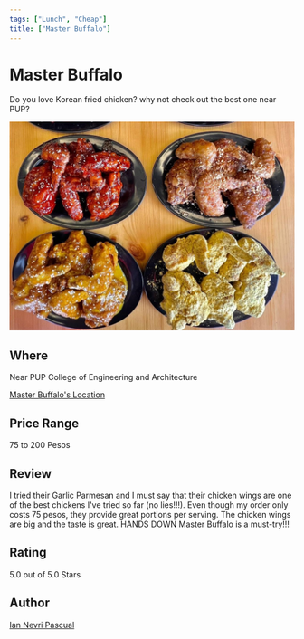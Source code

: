 ```yaml
---
tags: ["Lunch", "Cheap"]
title: ["Master Buffalo"]
---
```


<TagLinks />

# Master Buffalo

Do you love Korean fried chicken? why not check out the best one near PUP?

![Master Buffalo Image](../assets/images/master-bufallo.jpg)

## Where

Near PUP College of Engineering and Architecture

[Master Buffalo's Location](https://maps.app.goo.gl/bA76W9pDMV6sWkXV9)

## Price Range
75 to 200 Pesos

## Review
I tried their Garlic Parmesan and I must say that their chicken wings are one of the best chickens I've tried so far (no lies!!!). Even though my order only costs 75 pesos, they provide great portions per serving. The chicken wings are big and the taste is great. HANDS DOWN Master Buffalo is a must-try!!!

## Rating
5.0 out of 5.0 Stars

## Author

[Ian Nevri Pascual](https://www.facebook.com/nevri.pascual?mibextid=ZbWKwL)
